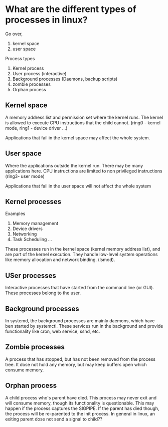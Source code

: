 # What are the different types of processes in linux?

Go over,

1. kernel space
1. user space

Process types

1. Kernel process
1. User process (interactive)
1. Background processes (Daemons, backup scripts)
1. zombie processes
1. Orphan process

## Kernel space

A memory address list and permission set where the kernel runs. The kernel is allowed to execute CPU instructions that the child cannot. (ring0 - kernel mode, ring1 - device driver ...)

Applications that fail in the kernel space may affect the whole system.

## User space

Where the applications outside the kernel run. There may be many applications here. CPU instructions are limited to non privileged instructions (ring3- user mode)

Applications that fail in the user space will not affect the whole system

## Kernel processes

Examples

1. Memory management
1. Device drivers
1. Networking
1. Task Scheduling
   ...

These processes run in the kernel space (kernel memory address list), and are part of the kernel execution. They handle low-level system operations like memory allocation and network binding. (lsmod).

## USer processes

Interactive processes that have started from the command line (or GUI). These processes belong to the user.

## Background processes

In systemd, the background processes are mainly daemons, which have ben started by systemctl. These services run in the background and provide functionality like cron, web service, sshd, etc.

## Zombie processes

A process that has stopped, but has not been removed from the process tree. It dose not hold any memory, but may keep buffers open which consume memory.

## Orphan process

A child process who's parent have died. This process may never exit and will consume memory, though its functionality is questionable. This may happen if the process captures the SIGPIPE. If the parent has died though, the process will be re-parented to the init process. In general in linux, an exiting parent dose not send a signal to child??
